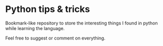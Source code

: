 # Python tips & tricks

Bookmark-like repository to store the interesting things I found in python while learning the language. 

Feel free to suggest or comment on everything. 
